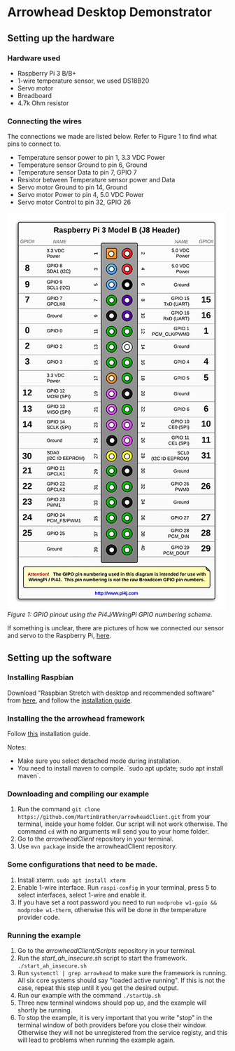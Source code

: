 # Arrowhead Desktop Demonstrator

## Setting up the hardware

### Hardware used

- Raspberry Pi 3 B/B+
- 1-wire temperature sensor, we used DS18B20
- Servo motor
- Breadboard
- 4.7k Ohm resistor

### Connecting the wires

The connections we made are listed below. Refer to Figure 1 to find what pins to connect to.

- Temperature sensor power to pin 1, 3.3 VDC Power
- Temperature sensor Ground to pin 6, Ground
- Temperature sensor Data to pin 7, GPIO 7
- Resistor between Temperature sensor power and Data
- Servo motor Ground to pin 14, Ground
- Servo motor Power to pin 4, 5.0 VDC Power
- Servo motor Control to pin 32, GPIO 26

![Authorization_crosscheck](Images/j8header-3b.png)
*Figure 1: GPIO pinout using the Pi4J/WiringPi GPIO numbering scheme.*

If something is unclear, there are pictures of how we connected our sensor and servo to the Raspberry Pi, [here](Images/).

## Setting up the software

### Installing Raspbian

Download "Raspbian Stretch with desktop and recommended software" from [here](https://www.raspberrypi.org/downloads/raspbian/), and follow the [installation guide](https://www.raspberrypi.org/documentation/installation/installing-images/README.md).

### Installing the the arrowhead framework

Follow [this](https://github.com/arrowhead-f/core-java/blob/master/documentation/Debian%20Packages/Debian%20Install%20-%20Cutted.pdf) installation guide.

Notes:
- Make sure you select detached mode during installation.
- You need to install maven to compile. ´sudo apt update; sudo apt install maven`.

### Downloading and compiling our example

1. Run the command `git clone https://github.com/MartinBrathen/arrowheadClient.git` from your terminal, inside your home folder. Our script will not work otherwise. The command `cd` with no arguments will send you to your home folder.
2. Go to the *arrowheadClient* repository in your terminal.
3. Use `mvn package` inside the arrowheadClient repository.

### Some configurations that need to be made.

1. Install xterm. `sudo apt install xterm`
2. Enable 1-wire interface. Run `raspi-config` in your terminal, press 5 to select interfaces, select 1-wire and enable it.
3. If you have set a root password you need to run `modprobe w1-gpio && modprobe w1-therm`, otherwise this will be done in the temperature provider code.

### Running the example

1. Go to the *arrowheadClient/Scripts* repository in your terminal.
2. Run the *start_ah_insecure.sh* script to start the framework. `./start_ah_insecure.sh`
3. Run `systemctl | grep arrowhead` to make sure the framework is running. All six core systems should say "loaded active running". If this is not the case, repeat this step until it you get the desired output.
4. Run our example with the command `./startUp.sh`
5. Three new terminal windows should pop up, and the example will shortly be running.
6. To stop the example, it is very important that you write "stop" in the terminal window of both providers before you close their window. Otherwise they will not be unregistered from the service registy, and this will lead to problems when running the example again.
